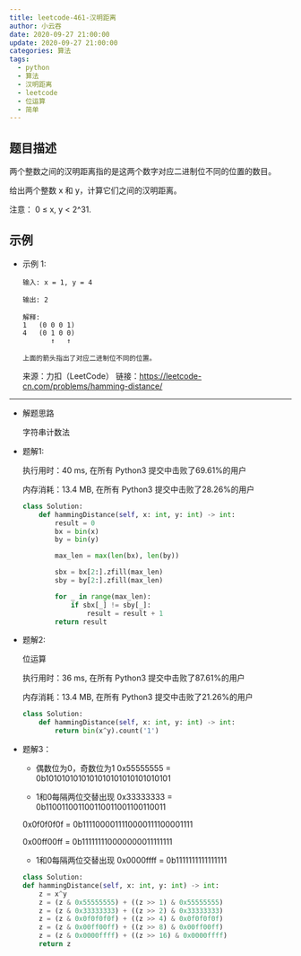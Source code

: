 ```yaml
---
title: leetcode-461-汉明距离
author: 小云吞
date: 2020-09-27 21:00:00
update: 2020-09-27 21:00:00
categories: 算法
tags: 
  - python
  - 算法
  - 汉明距离
  - leetcode
  - 位运算
  - 简单
---
```


## 题目描述

两个整数之间的汉明距离指的是这两个数字对应二进制位不同的位置的数目。

给出两个整数 x 和 y，计算它们之间的汉明距离。

注意：
0 ≤ x, y < 2^31.

## 示例
- 示例 1:
    ```
    输入: x = 1, y = 4

    输出: 2

    解释:
    1   (0 0 0 1)
    4   (0 1 0 0)
           ↑   ↑

    上面的箭头指出了对应二进制位不同的位置。
    ```
    来源：力扣（LeetCode）
    链接：https://leetcode-cn.com/problems/hamming-distance/
    

---
- 解题思路
    
    字符串计数法
  
- 题解1:


    执行用时：40 ms, 在所有 Python3 提交中击败了69.61%的用户
    
    内存消耗：13.4 MB, 在所有 Python3 提交中击败了28.26%的用户

    ```python
    class Solution:
        def hammingDistance(self, x: int, y: int) -> int:
            result = 0
            bx = bin(x)
            by = bin(y)

            max_len = max(len(bx), len(by))

            sbx = bx[2:].zfill(max_len)
            sby = by[2:].zfill(max_len)

            for _ in range(max_len):
                if sbx[_] != sby[_]:
                    result = result + 1
            return result
    ```

- 题解2:

    位运算

    执行用时：36 ms, 在所有 Python3 提交中击败了87.61%的用户
    
    内存消耗：13.4 MB, 在所有 Python3 提交中击败了21.26%的用户

    ```python
    class Solution:
        def hammingDistance(self, x: int, y: int) -> int:
            return bin(x^y).count('1')
    ```

- 题解3：

    - 偶数位为0，奇数位为1
    0x55555555 = 0b1010101010101010101010101010101  

    - 1和0每隔两位交替出现
    0x33333333 = 0b110011001100110011001100110011

    0x0f0f0f0f = 0b1111000011110000111100001111

    0x00ff00ff = 0b111111110000000011111111

    - 1和0每隔两位交替出现
    0x0000ffff = 0b1111111111111111

    ```python
    class Solution:
    def hammingDistance(self, x: int, y: int) -> int:
        z = x^y
        z = (z & 0x55555555) + ((z >> 1) & 0x55555555)
        z = (z & 0x33333333) + ((z >> 2) & 0x33333333)
        z = (z & 0x0f0f0f0f) + ((z >> 4) & 0x0f0f0f0f)
        z = (z & 0x00ff00ff) + ((z >> 8) & 0x00ff00ff)
        z = (z & 0x0000ffff) + ((z >> 16) & 0x0000ffff)
        return z
    ```